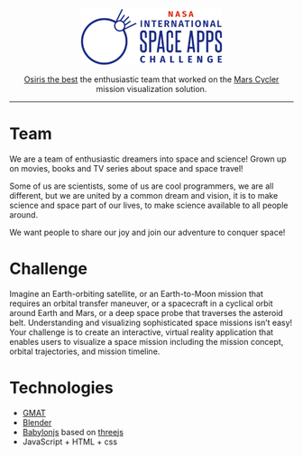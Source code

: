 <p align="center">
<img src="./.github/logo.png" width="250px" alt="NasaApp">
</p>
<p align="center">
  <a href="https://www.spaceappschallenge.org/2023/find-a-team/osiris-the-best/">Osiris the best</a> the enthusiastic team that worked on the <a href="https://marspedia.org/Mars_cycler">Mars Cycler</a> mission visualization solution.
</p>

---

# Team

We are a team of enthusiastic dreamers into space and science! Grown up on movies, books and TV series about space and space travel!

Some of us are scientists, some of us are cool programmers, we are all different, but we are united by a common dream and vision, it is to make science and space part of our lives, to make science available to all people around.

We want people to share our joy and join our adventure to conquer space!

# Challenge

Imagine an Earth-orbiting satellite, or an Earth-to-Moon mission that requires an orbital transfer maneuver, or a spacecraft in a cyclical orbit around Earth and Mars, or a deep space probe that traverses the asteroid belt. Understanding and visualizing sophisticated space missions isn’t easy! Your challenge is to create an interactive, virtual reality application that enables users to visualize a space mission including the mission concept, orbital trajectories, and mission timeline.

# Technologies

- [GMAT](https://opensource.gsfc.nasa.gov/projects/GMAT/)
- [Blender](https://www.blender.org/)
- [Babylonjs](https://www.babylonjs.com/) based on [threejs](https://threejs.org/)
- JavaScript + HTML + css
